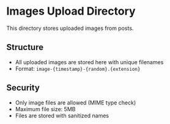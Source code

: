 # Images Upload Directory

This directory stores uploaded images from posts.

## Structure
- All uploaded images are stored here with unique filenames
- Format: `image-{timestamp}-{random}.{extension}`

## Security
- Only image files are allowed (MIME type check)
- Maximum file size: 5MB
- Files are stored with sanitized names